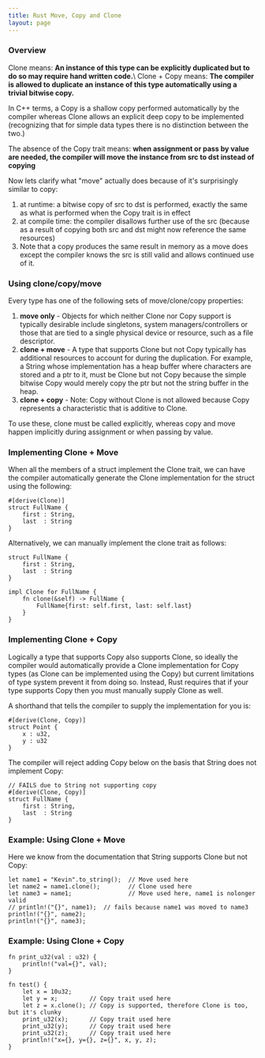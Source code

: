 ```yaml
---
title: Rust Move, Copy and Clone
layout: page
---
```


### Overview
Clone means: **An instance of this type can be explicitly duplicated but to do so may require hand written code.**\\
Clone + Copy means: **The compiler is allowed to duplicate an instance of this type automatically using a trivial bitwise copy.**

In C++ terms, a Copy is a shallow copy performed automatically by the compiler whereas Clone allows an
explicit deep copy to be implemented (recognizing that for simple data types there is no distinction between the two.)                   

The absence of the Copy trait means: **when assignment or pass by value are needed, the compiler will move the instance from src to dst instead of copying**

Now lets clarify what "move" actually does because of it's surprisingly similar to copy:
1. at runtime: a bitwise copy of src to dst is performed, exactly the same as what is performed when the Copy trait is in effect
2. at compile time: the compiler disallows further use of the src (because as a result of copying both src and dst might now reference the same resources)
3. Note that a copy produces the same result in memory as a move does except the compiler knows the src is still valid and allows continued use of it.

### Using clone/copy/move
Every type has one of the following sets of move/clone/copy properties:
1. **move only** - Objects for which neither Clone nor Copy support is typically desirable include
singletons, system managers/controllers or those that are tied to a
single physical device or resource, such as a file descriptor.
2. **clone + move** - A type that supports Clone but not Copy typically has additional resources
to account for during the duplication. For example, a String whose
implementation has a heap buffer where characters are stored and a ptr to it, must be
Clone but not Copy because the simple bitwise Copy would merely copy the ptr but not the
string buffer in the heap.
3. **clone + copy** - Note: Copy without Clone is not allowed because Copy represents a characteristic that is additive to Clone.

To use these, clone must be called explicitly, whereas copy and move happen implicitly during assignment or when passing by value.

### Implementing Clone + Move
When all the members of a struct implement the Clone trait, we can have the
compiler automatically generate the Clone implementation for the struct using the following:
~~~
#[derive(Clone)]
struct FullName {
    first : String,
    last  : String
}
~~~

Alternatively, we can manually implement the clone trait as follows:
~~~
struct FullName {
    first : String,
    last  : String
}

impl Clone for FullName {
    fn clone(&self) -> FullName {
        FullName{first: self.first, last: self.last}
    }
}
~~~


### Implementing Clone + Copy

Logically a type that supports Copy also supports Clone, so ideally the
compiler would automatically provide a Clone implementation for Copy types (as
Clone can be implemented using the Copy) but current limitations of type
system prevent it from doing so. Instead, Rust requires that if your type
supports Copy then you must manually supply Clone as well.

A shorthand that tells the compiler to supply the implementation for you is:
~~~
#[derive(Clone, Copy)]
struct Point {
    x : u32,
    y : u32
}
~~~

The compiler will reject adding Copy below on the basis that String does not implement Copy:
~~~
// FAILS due to String not supporting copy
#[derive(Clone, Copy)]
struct FullName {
    first : String,
    last  : String
}
~~~


### Example: Using Clone + Move

Here we know from the documentation that String supports Clone but not Copy:
~~~
let name1 = "Kevin".to_string();  // Move used here
let name2 = name1.clone();        // Clone used here
let name3 = name1;                // Move used here, name1 is nolonger valid
// println!("{}", name1);  // fails because name1 was moved to name3
println!("{}", name2);
println!("{}", name3);
~~~

### Example: Using Clone + Copy

~~~
fn print_u32(val : u32) {
    println!("val={}", val);
}

fn test() {
    let x = 10u32;
    let y = x;         // Copy trait used here
    let z = x.clone(); // Copy is supported, therefore Clone is too, but it's clunky
    print_u32(x);      // Copy trait used here
    print_u32(y);      // Copy trait used here
    print_u32(z);      // Copy trait used here
    println!("x={}, y={}, z={}", x, y, z);
}
~~~
